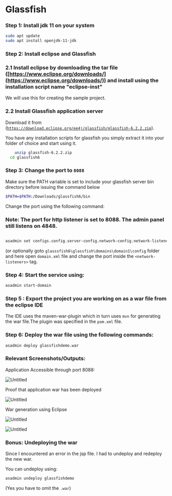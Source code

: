# Glassfish

### Step 1: Install jdk 11 on your system

```bash
sudo apt update
sudo apt install openjdk-11-jdk
```

### Step 2: Install eclipse and Glassfish

### 2.1 Install eclipse by downloading the tar file ([https://www.eclipse.org/downloads/](https://www.eclipse.org/downloads/)) and install using the installation script name "eclipse-inst"

We will use this for creating the sample project.

### 2.2 Install Glassfish application server

Download it from ([`https://download.eclipse.org/ee4j/glassfish/glassfish-6.2.2.zip`](https://download.eclipse.org/ee4j/glassfish/glassfish-6.2.2.zip)).

You have any installation scripts for glassfish you simply extract it into your folder of choice and start using it.

```bash
	unzip glassfish-6.2.2.zip
  cd glassfish6
```

### Step 3: Change the port to `8088`

Make sure the PATH variable is set to include your glassfish server bin directory before issuing the command below

```bash
$PATH=$PATH:/Downloads/glassfish6/bin
```

Change the port using the following command:

### Note: The port for http listener is set to 8088. The admin panel still listens on 4848.

```bash

asadmin set configs.config.server-config.network-config.network-listeners.network-listener.http-listener-1.port=8088
```

 

(or optionally  goto `glasssfish6\glassfish\domains\domain1\config` folder and here open `domain.xml` file and change the port inside the `<network-listeners>` tag.

### Step 4: Start the service using:

```bash
asadmin start-domain
```

### Step 5 : Export the project you are working on as a war file from the eclipse IDE

The IDE uses the maven-war-plugin  which in turn uses `mvn` for generating the war file.The plugin was specified in the `pom.xml` file.

### Step 6: Deploy the war file using the following commands:

```bash
asadmin deploy glassfishdemo.war
```

### Relevant Screenshots/Outputs:

Application Accessible through port 8088:

![Untitled](Glassfish%201f36bf5210b540a0934eb2d44219e7b9/Untitled.png)

Proof that application war has been deployed

![Untitled](Glassfish%201f36bf5210b540a0934eb2d44219e7b9/Untitled%201.png)

War generation using Eclipse

 

![Untitled](Glassfish%201f36bf5210b540a0934eb2d44219e7b9/Untitled%202.png)

![Untitled](Glassfish%201f36bf5210b540a0934eb2d44219e7b9/Untitled%203.png)

### Bonus: Undeploying the war

Since I encountered an error in the jsp file. I had to undeploy and redeploy the new war.

You can undeploy using:

```bash
asadmin undeploy glassfishdemo
```

(Yes you have to omit the `.war`)
